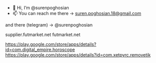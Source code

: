 - 👋 Hi, I’m @surenpoghosian
- 📫 You can reach me there -> suren.poghosian.18@gmail.com

and there (telegram) -> @surenpoghosian

supplier.futmarket.net
futmarket.net

https://play.google.com/store/apps/details?id=com.digital_empire.horoscope
https://play.google.com/store/apps/details?id=com.xetpyrc.removetik

<!---
surenpoghosian/surenpoghosian is a ✨ special ✨ repository because its `README.md` (this file) appears on your GitHub profile.
You can click the Preview link to take a look at your changes.
--->
